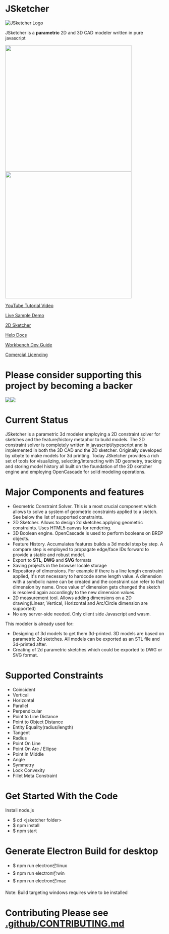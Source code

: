 JSketcher
===========
![JSketcher Logo](./web/img/JSketcher-logo.svg)

JSketcher is a **parametric** 2D and 3D CAD modeler written in pure javascript


<a href='https://www.youtube.com/watch?v=Vk3TTp8hNxQ&list=PLeoCiKHizvH8PZEyFvThHzVlnTF5XaL-R'> 
  <img src='../../wiki/img/sample2d.png' width='400px'>
  <img src='../../wiki/img/sample3d.png' width='400px'> 
</a>

[YouTube Tutorial Video](https://www.youtube.com/watch?v=Vk3TTp8hNxQ&list=PLeoCiKHizvH8PZEyFvThHzVlnTF5XaL-R)

[Live Sample Demo](http://web-cad.org/?com.github.jsketcher-sample-models.MODELS.Flag-Holder)

[2D Sketcher](http://web-cad.org/sketcher.html#__sample2D__)

[Help Docs](./web/docs/index.md)

[Workbench Dev Guide](./dev-guide/index.md)

[Comercial Licencing](https://www.autodrop3d.com/parametric-cad-beta.html) 


Please consider supporting this project by becoming a backer
==============
<a href="https://opencollective.com/jsketcher-ad3d/"><image src="https://opencollective.com/jsketcher-ad3d/tiers/backer.svg?avatarHeight=300&width=3000"></image><image src="https://opencollective.com/jsketcher-ad3d/tiers/badge.svg"></image></a>

Current Status
==============

JSketcher is a parametric 3d modeler employing a 2D constraint solver for sketches and the feature/history metaphor to build models. The 2D constraint solver is completely written in javascript/typescript and is implemented in both the 3D CAD and the 2D sketcher. Originally developed by xibyte to make models for 3d printing. Today JSketcher provides a rich set of tools for visualizing, selecting/interacting with 3D geometry, tracking and storing model history all built on the foundation of the 2D sketcher engine and employing OpenCascade for solid modeling operations. 

Major Components and features
==============
* Geometric Constraint Solver. This is a most crucial component which allows to solve a system of geometric constraints applied to a sketch. 
  See below the list of supported constraints.
* 2D Sketcher. Allows to design 2d sketches applying geometric constraints. Uses HTML5 canvas for rendering.      
* 3D Boolean engine. OpenCascade is used to perform booleans on BREP objects.
* Feature History. Accumulates features builds a 3d model step by step. A compare step is employed to propagate edge/face IDs forward to provide a stable and robust model. 
* Export to **STL**, **DWG** and **SVG** formats
* Saving projects in the browser locale storage
* Repository of dimensions. For example if there is a line length constraint applied, it's not necessary to hardcode some length value. 
  A dimension with a symbolic name can be created and the constraint can refer to that dimension by name. 
  Once value of dimension gets changed the sketch is resolved again accordingly to the new dimension values.  
* 2D measurement tool. Allows adding dimensions on a 2D drawing(Linear, Vertical, Horizontal and Arc/Circle dimension are supported)
* No any server-side needed. Only client side Javascript and wasm. 

This modeler is already used for:

* Designing of 3d models to get them 3d-printed. 3D models are based on parametric 2d sketches. All models can be exported as an STL file and 3d-printed after.     
* Creating of 2d parametric sketches which could be exported to DWG or SVG format.   

Supported Constraints
=====================

* Coincident
* Vertical
* Horizontal
* Parallel
* Perpendicular
* Point to Line Distance
* Point to Object Distance
* Entity Equality(radius/length)
* Tangent
* Radius
* Point On Line
* Point On Arc / Ellipse
* Point In Middle
* Angle
* Symmetry
* Lock Convexity
* Fillet Meta Constraint

Get Started With the Code
=========================

Install node.js

* $ cd \<jsketcher folder\>
* $ npm install
* $ npm start



Generate Electron Build for desktop
=========================
* $ npm run electron:package:linux
* $ npm run electron:package:win
* $ npm run electron:package:mac

Note:
Build targeting windows requires wine to be installed 

Contributing Please see  [.github/CONTRIBUTING.md ](.github/CONTRIBUTING.md )
=========================
